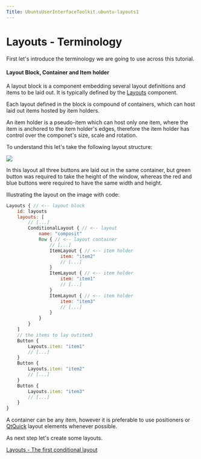 ```yaml
---
Title: UbuntuUserInterfaceToolkit.ubuntu-layouts1
---
```

        
Layouts - Terminology
=====================

<span class="subtitle"></span>
<span id="details"></span>
First let's introduce the terminology we are going to use across this tutorial.

<span id="layout-block-container-and-item-holder"></span>
#### Layout Block, Container and Item holder

A layout block is a component embedding several layout definitions and items to be laid out. It is typically defined by the [Layouts](../Ubuntu.Layouts.Layouts.md) component.

Each layout defined in the block is compound of containers, which can host laid out items hosted by item holders.

An item holder is a pseudo-item which can host only one item, where the item is anchored to the item holder's edges, therefore the item holder has control over the componet's size, scale and rotation.

To understand this let's take the following layout structure:

![](https://developer.ubuntu.com/static/devportal_uploaded/841f9698-2b31-4e96-bafb-d7fb3510717f-api/apps/qml/sdk-15.04.3/ubuntu-layouts1/images/sample-layout.png)

In this layout all three buttons are laid out in the same container, but green button was required to take the height of the window, whereas the red and blue buttons were required to have the same width and height.

Illustrating the layout on the image with code:

``` qml
Layouts { // <-- layout block
    id: layouts
    layouts: [
        // [...]
        ConditionalLayout { // <-- layout
            name: "composit"
            Row { // <-- layout container
                // [...]
                ItemLayout { // <-- item holder
                    item: "item2"
                    // [...]
                }
                ItemLayout { // <-- item holder
                    item: "item1"
                    // [...]
                }
                ItemLayout { // <-- item holder
                    item: "item3"
                    // [...]
                }
            }
        }
    ]
    // the items to lay outitem3
    Button {
        Layouts.item: "item1"
        // [...]
    }
    Button {
        Layouts.item: "item2"
        // [...]
    }
    Button {
        Layouts.item: "item3"
        // [...]
    }
}
```

A container can be any item, however it is preferable to use positioners or [QtQuick](http://doc.qt.io/qt-5/qtquick-qmlmodule.html) layout elements whenever possible.

As next step let's create some layouts.

<a href="UbuntuUserInterfaceToolkit.ubuntu-layouts2.md" class="nextPage">Layouts - The first conditional layout</a>

